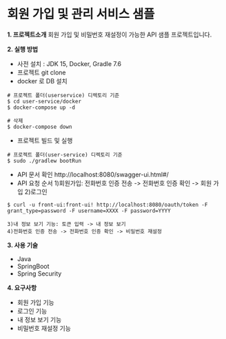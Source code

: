 # 회원 가입 및 관리 서비스 샘플
**1. 프로젝트소개**
회원 가입 및 비밀번호 재설정이 가능한 API 샘플 프로젝트입니다.




**2. 실행 방법**
- 사전 설치 : JDK 15, Docker, Gradle 7.6
- 프로젝트 git clone
- docker 로 DB 설치
```
# 프로젝트 폴더(userservice) 디렉토리 기준
$ cd user-service/docker
$ docker-compose up -d

# 삭제
$ docker-compose down
```

- 프로젝트 빌드 및 실행
```
# 프로젝트 폴더(user-service) 디렉토리 기준
$ sudo ./gradlew bootRun

```

- API 문서 확인
http://localhost:8080/swagger-ui.html#/
- API 요청 순서 
    1)회원가입: 전화번호 인증 전송 -> 전화번호 인증 확인 -> 회원 가입
    2)로그인
```
$ curl -u front-ui:front-ui! http://localhost:8080/oauth/token -F grant_type=password -F username=XXXX -F password=YYYY
```
    3)내 정보 보기 기능: 토큰 입력 -> 내 정보 보기
    4)전화번호 인증 전송 -> 전화번호 인증 확인 -> 비밀번호 재설정




**3. 사용 기술**
- Java
- SpringBoot
- Spring Security




**4. 요구사항**
- 회원 가입 기능
- 로그인 기능
- 내 정보 보기 기능
- 비밀번호 재설정 기능




